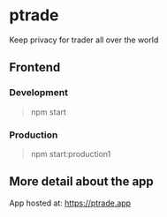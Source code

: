 # ptrade
Keep privacy for trader all over the world

## Frontend
### Development
> npm start

### Production
> npm start:production1

## More detail about the app 

App hosted at: https://ptrade.app
